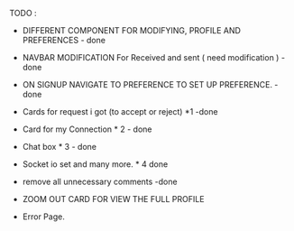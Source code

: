 TODO :
- DIFFERENT COMPONENT FOR MODIFYING, PROFILE AND PREFERENCES - done

- NAVBAR MODIFICATION For Received and sent ( need modification ) - done
- ON SIGNUP NAVIGATE TO PREFERENCE TO SET UP PREFERENCE. - done

- Cards for request i got (to accept or reject) *1 -done
- Card for my Connection  * 2 - done
- Chat box * 3 - done
- Socket io set and many more. * 4 done
- remove all unnecessary comments -done


- ZOOM OUT CARD FOR VIEW THE FULL PROFILE
- Error Page.